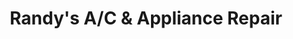 ---
title: "Randy's A/C & Appliance Repair"
url: /pinellas-park/randys-a-c-and-appliance-repair/
shop: appliance
---